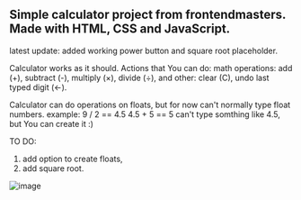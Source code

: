 <h2>Simple calculator project from frontendmasters. Made with HTML, CSS and JavaScript.</h2>

latest update: added working power button and square root placeholder.

Calculator works as it should. Actions that You can do:
math operations: add (+), subtract (-), multiply (×), divide (÷), and other: clear (C), undo last typed digit (←).

Calculator can do operations on floats, but for now can't normally type float numbers. example:
9 / 2 == 4.5
4.5 + 5 == 5
can't type somthing like 4.5, but You can create it :)

TO DO:
1. add option to create floats,
2. add square root.

![image](https://github.com/user-attachments/assets/fe68abb7-bbe9-40ff-b638-71bc683a2711)


